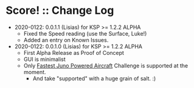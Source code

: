 # Score! :: Change Log

* 2020-0122: 0.0.1.1 (Lisias) for KSP >= 1.2.2 ALPHA
	+ Fixed the Speed reading (use the Surface, Luke!)
	+ Added an entry on Known Issues.
* 2020-0122: 0.0.1.0 (Lisias) for KSP >= 1.2.2 ALPHA
	+ First Alpha Release as Proof of Concept
	+ GUI is minimalist
	+ Only [Fastest Juno Powered Aircraft](https://forum.kerbalspaceprogram.com/index.php?/topic/191034-fastest-juno-powered-airplane/) Challenge is supported at the moment.
		- And take "supported" with a huge grain of salt. :)
  	
